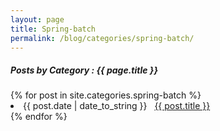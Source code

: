 ```yaml
---
layout: page
title: Spring-batch
permalink: /blog/categories/spring-batch/
---
```


<h5> Posts by Category : {{ page.title }} </h5>

<div class="card">
{% for post in site.categories.spring-batch %}
 <li class="category-posts"><span>{{ post.date | date_to_string }}</span> &nbsp; <a href="{{ post.url }}">{{ post.title }}</a></li>
{% endfor %}
</div>